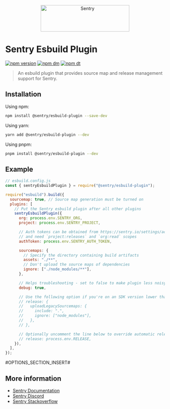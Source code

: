<p align="center">
  <a href="https://sentry.io/?utm_source=github&utm_medium=logo" target="_blank">
    <img src="https://sentry-brand.storage.googleapis.com/sentry-wordmark-dark-280x84.png" alt="Sentry" width="280" height="84">
  </a>
</p>

# Sentry Esbuild Plugin

[![npm version](https://img.shields.io/npm/v/@sentry/esbuild-plugin.svg)](https://www.npmjs.com/package/@sentry/esbuild-plugin)
[![npm dm](https://img.shields.io/npm/dm/@sentry/esbuild-plugin.svg)](https://www.npmjs.com/package/@sentry/esbuild-plugin)
[![npm dt](https://img.shields.io/npm/dt/@sentry/esbuild-plugin.svg)](https://www.npmjs.com/package/@sentry/esbuild-plugin)

> An esbuild plugin that provides source map and release management support for Sentry.

## Installation

Using npm:

```bash
npm install @sentry/esbuild-plugin --save-dev
```

Using yarn:

```bash
yarn add @sentry/esbuild-plugin --dev
```

Using pnpm:

```bash
pnpm install @sentry/esbuild-plugin --dev
```

## Example

```js
// esbuild.config.js
const { sentryEsbuildPlugin } = require("@sentry/esbuild-plugin");

require("esbuild").build({
  sourcemap: true, // Source map generation must be turned on
  plugins: [
    // Put the Sentry esbuild plugin after all other plugins
    sentryEsbuildPlugin({
      org: process.env.SENTRY_ORG,
      project: process.env.SENTRY_PROJECT,

      // Auth tokens can be obtained from https://sentry.io/settings/account/api/auth-tokens/
      // and need `project:releases` and `org:read` scopes
      authToken: process.env.SENTRY_AUTH_TOKEN,

      sourcemaps: {
        // Specify the directory containing build artifacts
        assets: "./**",
        // Don't upload the source maps of dependencies
        ignore: ["./node_modules/**"],
      },

      // Helps troubleshooting - set to false to make plugin less noisy
      debug: true,

      // Use the following option if you're on an SDK version lower than 7.47.0:
      // release: {
      //   uploadLegacySourcemaps: {
      //     include: ".",
      //     ignore: ["node_modules"],
      //   },
      // },

      // Optionally uncomment the line below to override automatic release name detection
      // release: process.env.RELEASE,
    }),
  ],
});
```

#OPTIONS_SECTION_INSERT#

## More information

- [Sentry Documentation](https://docs.sentry.io/quickstart/)
- [Sentry Discord](https://discord.gg/Ww9hbqr)
- [Sentry Stackoverflow](http://stackoverflow.com/questions/tagged/sentry)
